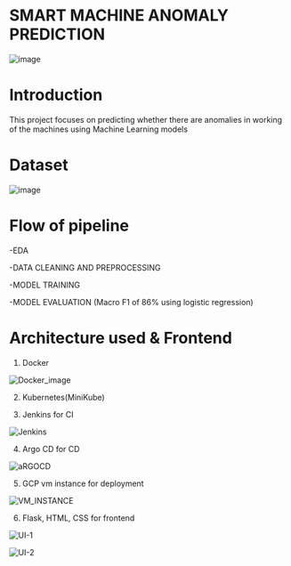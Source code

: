 # SMART MACHINE ANOMALY PREDICTION

![image](https://github.com/user-attachments/assets/908b97e5-885c-42df-b556-7cccb78c5d15)

# Introduction

This project focuses on predicting whether there are anomalies in working of the machines using Machine Learning models

# Dataset

![image](https://github.com/user-attachments/assets/9de8030e-360d-44a1-9fee-d9a79f7f7f8e)

# Flow of pipeline

-EDA

-DATA CLEANING AND PREPROCESSING

-MODEL TRAINING 

-MODEL EVALUATION (Macro F1 of 86% using logistic regression)

# Architecture used & Frontend
1) Docker

![Docker_image](https://github.com/user-attachments/assets/731fb3f5-3d26-4184-958e-871c2df00c38)

2) Kubernetes(MiniKube)

3) Jenkins for CI

![Jenkins](https://github.com/user-attachments/assets/ac4b8f47-53c9-462e-8e4a-cb785ef657b6)

4) Argo CD for CD

![aRGOCD](https://github.com/user-attachments/assets/6d8e14cd-07a1-4f93-b4b7-bd3da2c8bd08)

5) GCP vm instance for deployment

![VM_INSTANCE](https://github.com/user-attachments/assets/6817b098-6c21-49d2-9e19-49e597a0bfda)

6) Flask, HTML, CSS for frontend

![UI-1](https://github.com/user-attachments/assets/907974fd-0808-467f-bfca-e8126615b4c8)

![UI-2](https://github.com/user-attachments/assets/7915bc9a-e923-4061-9ecf-7812e9c6b046)




